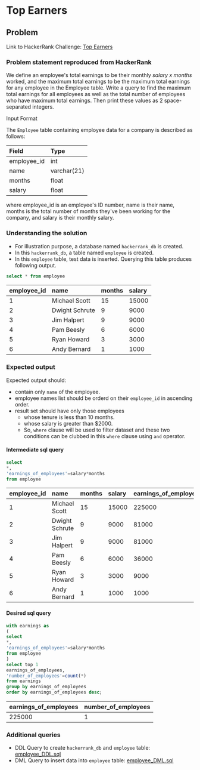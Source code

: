 # Top Earners


## Problem
Link to HackerRank Challenge: [Top Earners](https://www.hackerrank.com/challenges/earnings-of-employees/problem)

### Problem statement reproduced from HackerRank
We define an employee's total earnings to be their monthly *salary x months* worked, and the maximum total earnings to be the maximum total earnings for any employee in the Employee table. Write a query to find the maximum total earnings for all employees as well as the total number of employees who have maximum total earnings. Then print these values as 2 space-separated integers.

Input Format

The `Employee` table containing employee data for a company is described as follows:

|    Field    |    Type     |
| :---------- | :---------- |
| employee_id | int         |
| name        | varchar(21) |
| months      | float       |
| salary      | float       |

where employee_id is an employee's ID number, name is their name, months is the total number of months they've been working for the company, and salary is their monthly salary.

### Understanding the solution

- For illustration purpose, a database named `hackerrank_db` is created.
- In this `hackerrank_db`, a table named `employee` is created.
- In this `employee` table, test data is inserted. Querying this table produces following output.

```sql 
select * from employee
```
| employee_id |      name      | months | salary |
| :---------- | :------------- | :----- | :----- |
| 1           | Michael Scott  | 15     | 15000  |
| 2           | Dwight Schrute | 9      | 9000   |
| 3           | Jim Halpert    | 9      | 9000   |
| 4           | Pam Beesly     | 6      | 6000   |
| 5           | Ryan Howard    | 3      | 3000   |
| 6           | Andy Bernard   | 1      | 1000   |


### Expected output
Expected output should:
- contain only `name` of the employee.
- employee names list should be orderd on their `employee_id` in ascending order.
- result set should have only those employees 
  - whose tenure is less than 10 months.
  - whose salary is greater than $2000.
  - So, `where` clause will be used to filter dataset and these two conditions can be clubbed in this `where` clause using `and` operator.

#### Intermediate sql query
```sql 
select 
*, 
'earnings_of_employees'=salary*months
from employee
```
| employee_id |      name      | months | salary | earnings_of_employees |
| :---------- | :------------- | :----- | :----- | --------------------- |
| 1           | Michael Scott  | 15     | 15000  | 225000                |
| 2           | Dwight Schrute | 9      | 9000   | 81000                 |
| 3           | Jim Halpert    | 9      | 9000   | 81000                 |
| 4           | Pam Beesly     | 6      | 6000   | 36000                 |
| 5           | Ryan Howard    | 3      | 3000   | 9000                  |
| 6           | Andy Bernard   | 1      | 1000   | 1000                  |

#### Desired sql query
```sql 
with earnings as
(
select 
*, 
'earnings_of_employees'=salary*months
from employee
)
select top 1 
earnings_of_employees, 
'number_of_employees'=count(*) 
from earnings
group by earnings_of_employees
order by earnings_of_employees desc;
```
| earnings_of_employees | number_of_employees |
| :-------------------- | :------------------ |
| 225000                | 1                   |

### Additional queries

- DDL Query to create `hackerrank_db` and `employee` table: [employee_DDL.sql](../name-of-employees/employee_DDL.sql)
- DML Query to insert data into `employee` table: [employee_DML.sql](../name-of-employees/employee_DML.sql)


